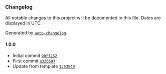 ### Changelog

All notable changes to this project will be documented in this file. Dates are displayed in UTC.

Generated by [`auto-changelog`](https://github.com/CookPete/auto-changelog).

#### 1.0.0

- Initial commit [`90ff252`](https://github.com/ChrisCodesThings/random-css-hex-color/commit/90ff25205bf8335820b1175057b8c470dfe7e202)
- First commit [`e336597`](https://github.com/ChrisCodesThings/random-css-hex-color/commit/e3365976438c24877d319e051577347df56aee0d)
- Update from template [`1253840`](https://github.com/ChrisCodesThings/random-css-hex-color/commit/12538403ebf2cc6c73e7558926176779e971508f)
